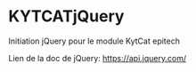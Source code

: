 # KYTCATjQuery
Initiation jQuery pour le module KytCat epitech

Lien de la doc de jQuery: https://api.jquery.com/
